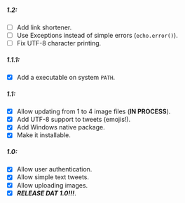 ##### 1.2:

- [ ] Add link shortener.
- [ ] Use Exceptions instead of simple errors (`echo.error()`).
- [ ] Fix UTF-8 character printing.

##### 1.1.1:

- [x] Add a executable on system `PATH`.

##### 1.1:

- [x] Allow updating from 1 to 4 image files (**IN PROCESS**).
- [x] Add UTF-8 support to tweets (emojis!).
- [x] Add Windows native package.
- [x] Make it installable.

##### 1.0:

- [x] Allow user authentication.
- [x] Allow simple text tweets.
- [x] Allow uploading images.
- [x] ***RELEASE DAT 1.0!!!***.
